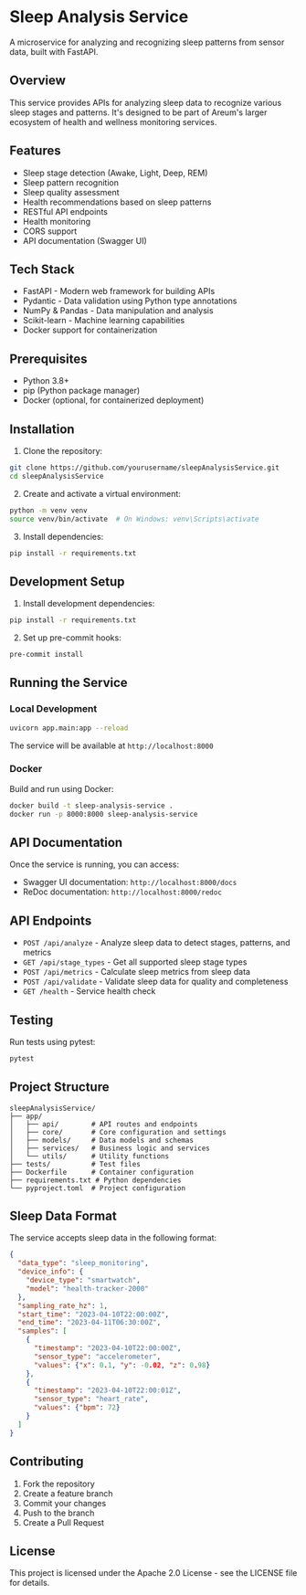 # Sleep Analysis Service

A microservice for analyzing and recognizing sleep patterns from sensor data, built with FastAPI.

## Overview

This service provides APIs for analyzing sleep data to recognize various sleep stages and patterns. It's designed to be part of Areum's larger ecosystem of health and wellness monitoring services.

## Features

- Sleep stage detection (Awake, Light, Deep, REM)
- Sleep pattern recognition
- Sleep quality assessment
- Health recommendations based on sleep patterns
- RESTful API endpoints
- Health monitoring
- CORS support
- API documentation (Swagger UI)

## Tech Stack

- FastAPI - Modern web framework for building APIs
- Pydantic - Data validation using Python type annotations
- NumPy & Pandas - Data manipulation and analysis
- Scikit-learn - Machine learning capabilities
- Docker support for containerization

## Prerequisites

- Python 3.8+
- pip (Python package manager)
- Docker (optional, for containerized deployment)

## Installation

1. Clone the repository:
```bash
git clone https://github.com/yourusername/sleepAnalysisService.git
cd sleepAnalysisService
```

2. Create and activate a virtual environment:
```bash
python -m venv venv
source venv/bin/activate  # On Windows: venv\Scripts\activate
```

3. Install dependencies:
```bash
pip install -r requirements.txt
```

## Development Setup

1. Install development dependencies:
```bash
pip install -r requirements.txt
```

2. Set up pre-commit hooks:
```bash
pre-commit install
```

## Running the Service

### Local Development

```bash
uvicorn app.main:app --reload
```

The service will be available at `http://localhost:8000`

### Docker

Build and run using Docker:

```bash
docker build -t sleep-analysis-service .
docker run -p 8000:8000 sleep-analysis-service
```

## API Documentation

Once the service is running, you can access:
- Swagger UI documentation: `http://localhost:8000/docs`
- ReDoc documentation: `http://localhost:8000/redoc`

## API Endpoints

- `POST /api/analyze` - Analyze sleep data to detect stages, patterns, and metrics
- `GET /api/stage_types` - Get all supported sleep stage types
- `POST /api/metrics` - Calculate sleep metrics from sleep data
- `POST /api/validate` - Validate sleep data for quality and completeness
- `GET /health` - Service health check

## Testing

Run tests using pytest:

```bash
pytest
```

## Project Structure

```
sleepAnalysisService/
├── app/
│   ├── api/        # API routes and endpoints
│   ├── core/       # Core configuration and settings
│   ├── models/     # Data models and schemas
│   ├── services/   # Business logic and services
│   └── utils/      # Utility functions
├── tests/          # Test files
├── Dockerfile      # Container configuration
├── requirements.txt # Python dependencies
└── pyproject.toml  # Project configuration
```

## Sleep Data Format

The service accepts sleep data in the following format:

```json
{
  "data_type": "sleep_monitoring",
  "device_info": {
    "device_type": "smartwatch",
    "model": "health-tracker-2000"
  },
  "sampling_rate_hz": 1,
  "start_time": "2023-04-10T22:00:00Z",
  "end_time": "2023-04-11T06:30:00Z",
  "samples": [
    {
      "timestamp": "2023-04-10T22:00:00Z",
      "sensor_type": "accelerometer",
      "values": {"x": 0.1, "y": -0.02, "z": 0.98}
    },
    {
      "timestamp": "2023-04-10T22:00:01Z",
      "sensor_type": "heart_rate",
      "values": {"bpm": 72}
    }
  ]
}
```

## Contributing

1. Fork the repository
2. Create a feature branch
3. Commit your changes
4. Push to the branch
5. Create a Pull Request

## License

This project is licensed under the Apache 2.0 License - see the LICENSE file for details.